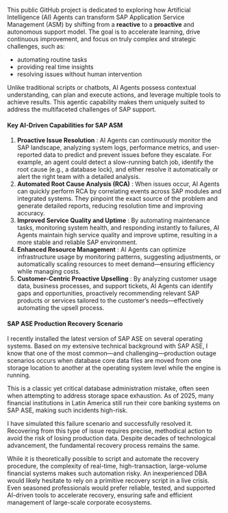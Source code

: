 This public GitHub project is dedicated to exploring how Artificial Intelligence (AI) Agents can transform SAP Application Service Management (ASM) by shifting from a __reactive__ to a __proactive__ and autonomous support model. The goal is to accelerate learning, drive continuous improvement, and focus on truly complex and strategic challenges, such as:  
- automating routine tasks
- providing real time insights
- resolving issues without human intervention

Unlike traditional scripts or chatbots, AI Agents possess contextual understanding, can plan and execute actions, and leverage multiple tools to achieve results. This agentic capability makes them uniquely suited to address the multifaceted challenges of SAP support.

#### Key AI-Driven Capabilities for SAP ASM

1. __Proactive Issue Resolution__ : AI Agents can continuously monitor the SAP landscape, analyzing system logs, performance metrics, and user-reported data to predict and prevent issues before they escalate. For example, an agent could detect a slow-running batch job, identify the root cause (e.g., a database lock), and either resolve it automatically or alert the right team with a detailed analysis.
2. __Automated Root Cause Analysis (RCA)__ : When issues occur, AI Agents can quickly perform RCA by correlating events across SAP modules and integrated systems. They pinpoint the exact source of the problem and generate detailed reports, reducing resolution time and improving accuracy.
3. __Improved Service Quality and Uptime__ : By automating maintenance tasks, monitoring system health, and responding instantly to failures, AI Agents maintain high service quality and improve uptime, resulting in a more stable and reliable SAP environment.
4. __Enhanced Resource Management__ : AI Agents can optimize infrastructure usage by monitoring patterns, suggesting adjustments, or automatically scaling resources to meet demand—ensuring efficiency while managing costs.
5. __Customer-Centric Proactive Upselling__ : By analyzing customer usage data, business processes, and support tickets, AI Agents can identify gaps and opportunities, proactively recommending relevant SAP products or services tailored to the customer’s needs—effectively automating the upsell process.



#### SAP ASE Production Recovery Scenario

I recently installed the latest version of SAP ASE on several operating systems. Based on my extensive technical background with SAP ASE, I know that one of the most common—and challenging—production outage scenarios occurs when database core data files are moved from one storage location to another at the operating system level while the engine is running.

This is a classic yet critical database administration mistake, often seen when attempting to address storage space exhaustion. As of 2025, many financial institutions in Latin America still run their core banking systems on SAP ASE, making such incidents high-risk.

I have simulated this failure scenario and successfully resolved it. Recovering from this type of issue requires precise, methodical action to avoid the risk of losing production data. Despite decades of technological advancement, the fundamental recovery process remains the same.

While it is theoretically possible to script and automate the recovery procedure, the complexity of real-time, high-transaction, large-volume financial systems makes such automation risky. An inexperienced DBA would likely hesitate to rely on a primitive recovery script in a live crisis. Even seasoned professionals would prefer reliable, tested, and supported AI-driven tools to accelerate recovery, ensuring safe and efficient management of large-scale corporate ecosystems.


